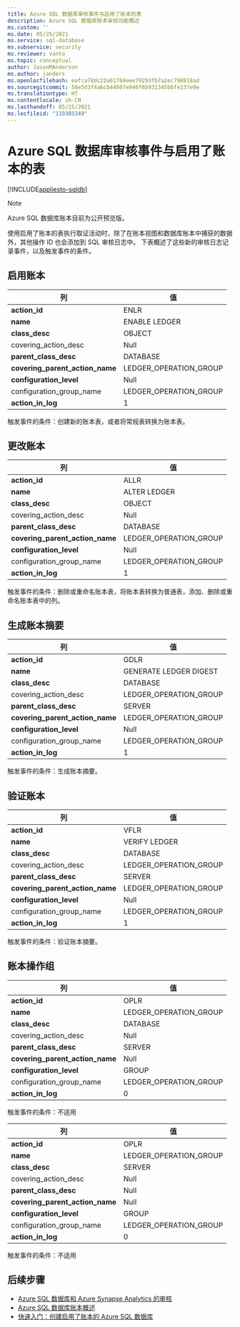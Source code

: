 ```yaml
---
title: Azure SQL 数据库审核事件与启用了账本的表
description: Azure SQL 数据库账本审核功能概述
ms.custom: ''
ms.date: 05/25/2021
ms.service: sql-database
ms.subservice: security
ms.reviewer: vanto
ms.topic: conceptual
author: JasonMAnderson
ms.author: janders
ms.openlocfilehash: eafca78dc22a01784eee79293fb7a2ec798818ad
ms.sourcegitcommit: 58e5d3f4a6cb44607e946f6b931345b6fe237e0e
ms.translationtype: HT
ms.contentlocale: zh-CN
ms.lasthandoff: 05/25/2021
ms.locfileid: "110385349"
---
```

# <a name="azure-sql-database-audit-events-with-ledger-enabled-tables"></a>Azure SQL 数据库审核事件与启用了账本的表

[!INCLUDE[appliesto-sqldb](../includes/appliesto-sqldb.md)]

> [!NOTE]
> Azure SQL 数据库账本目前为公开预览版。

使用启用了账本的表执行取证活动时，除了在账本视图和数据库账本中捕获的数据外，其他操作 ID 也会添加到 SQL 审核日志中。  下表概述了这些新的审核日志记录事件，以及触发事件的条件。

## <a name="enable-ledger"></a>启用账本

| 列 | 值 |
|--|--|
| **action_id** | ENLR |
| **name** | ENABLE LEDGER  |
| **class_desc** | OBJECT |
| covering_action_desc | Null |
| **parent_class_desc** | DATABASE |
| **covering_parent_action_name** | LEDGER_OPERATION_GROUP |
| **configuration_level** | Null |
| configuration_group_name | LEDGER_OPERATION_GROUP |
| **action_in_log** | 1 |

触发事件的条件：创建新的账本表，或者将常规表转换为账本表。

## <a name="alter-ledger"></a>更改账本

| 列 | 值 |
|--|--|
| **action_id** | ALLR |
| **name** | ALTER LEDGER |
| **class_desc** | OBJECT |
| covering_action_desc | Null |
| **parent_class_desc** | DATABASE |
| **covering_parent_action_name** | LEDGER_OPERATION_GROUP |
| **configuration_level** | Null |
| configuration_group_name | LEDGER_OPERATION_GROUP |
| **action_in_log** | 1 |

触发事件的条件：删除或重命名账本表，将账本表转换为普通表，添加、删除或重命名账本表中的列。


## <a name="generate-ledger-digest"></a>生成账本摘要

| 列 | 值 |
|--|--|
| **action_id** | GDLR |
| **name** | GENERATE LEDGER DIGEST |
| **class_desc** | DATABASE |
| covering_action_desc | LEDGER_OPERATION_GROUP |
| **parent_class_desc** | SERVER |
| **covering_parent_action_name** | LEDGER_OPERATION_GROUP |
| **configuration_level** | Null |
| configuration_group_name | LEDGER_OPERATION_GROUP  |
| **action_in_log** | 1 |

触发事件的条件：生成账本摘要。

## <a name="verify-ledger"></a>验证账本

| 列 | 值 |
|--|--|
| **action_id** | VFLR |
| **name** | VERIFY LEDGER |
| **class_desc** | DATABASE |
| covering_action_desc | LEDGER_OPERATION_GROUP |
| **parent_class_desc** | SERVER |
| **covering_parent_action_name** | LEDGER_OPERATION_GROUP |
| **configuration_level** | Null |
| configuration_group_name | LEDGER_OPERATION_GROUP |
| **action_in_log** | 1 |

触发事件的条件：验证账本摘要。

## <a name="ledger-operation-group"></a>账本操作组

| 列 | 值 |
|--|--|
| **action_id** | OPLR |
| **name** | LEDGER_OPERATION_GROUP |
| **class_desc** | DATABASE |
| covering_action_desc | Null |
| **parent_class_desc** | SERVER |
| **covering_parent_action_name** | Null |
| **configuration_level** | GROUP |
| configuration_group_name | LEDGER_OPERATION_GROUP |
| **action_in_log** | 0 |

触发事件的条件：不适用

| 列 | 值 |
|--|--|
| **action_id** | OPLR |
| **name** | LEDGER_OPERATION_GROUP |
| **class_desc** | SERVER |
| covering_action_desc | Null |
| **parent_class_desc** | Null |
| **covering_parent_action_name** | Null |
| **configuration_level** | GROUP |
| configuration_group_name | LEDGER_OPERATION_GROUP |
| **action_in_log** | 0 |

触发事件的条件：不适用 

## <a name="next-steps"></a>后续步骤

- [Azure SQL 数据库和 Azure Synapse Analytics 的审核](auditing-overview.md)
- [Azure SQL 数据库账本概述](ledger-overview.md)
- [快速入门：创建启用了账本的 Azure SQL 数据库](ledger-create-a-single-database-with-ledger-enabled.md)
